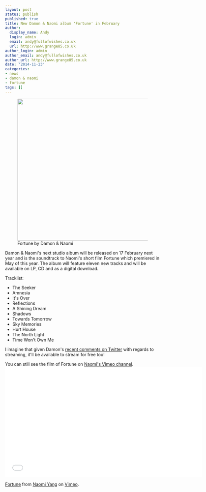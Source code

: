 ```yaml
---
layout: post
status: publish
published: true
title: New Damon & Naomi album 'Fortune' in February
author:
  display_name: Andy
  login: admin
  email: andy@fullofwishes.co.uk
  url: http://www.grange85.co.uk
author_login: admin
author_email: andy@fullofwishes.co.uk
author_url: http://www.grange85.co.uk
date: '2014-11-23'
categories:
- news
- damon & naomi
- fortune
tags: []
---
```

<p><figure class="caption aligncenter"><img src="https://media.fullofwishes.co.uk/03-damon_and_naomi/sleeves/damon-and-naomi-fortune.jpg" width="460" height="462" class /><figcaption class="caption-text"> Fortune by Damon & Naomi</figcaption></figure>
<p>Damon & Naomi's next studio album will be released on 17 February next year and is the soundtrack to Naomi's short film Fortune which premiered in May of this year. The album will feature eleven new tracks and will be available on LP, CD and as a digital download.</p>
<p>Tracklist:</p>
<ul>
<li>The Seeker </li>
<li>Amnesia </li>
<li>It's Over </li>
<li>Reflections </li>
<li>A Shining Dream </li>
<li>Shadows </li>
<li>Towards Tomorrow </li>
<li>Sky Memories </li>
<li>Hurt House </li>
<li>The North Light </li>
<li>Time Won't Own Me</li>
</ul>
<p>I imagine that given Damon's <a href="https://storify.com/dada_drummer/rant">recent comments on Twitter</a> with regards to streaming, it'll be available to stream for free too!</p>
<p>You can still see the film of Fortune on <a href="http://vimeo.com/naomiyang">Naomi's Vimeo channel</a>.<br />
<iframe src="//player.vimeo.com/video/105007573?portrait=0" width="640" height="360" frameborder="0" webkitallowfullscreen mozallowfullscreen allowfullscreen></iframe>
<p><a href="http://vimeo.com/105007573">Fortune</a> from <a href="http://vimeo.com/naomiyang">Naomi Yang</a> on <a href="https://vimeo.com">Vimeo</a>.</p>
